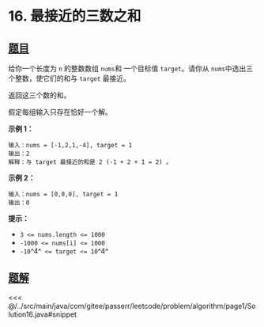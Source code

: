 # 16. 最接近的三数之和

## [题目](https://leetcode.cn/problems/3sum-closest/)
给你一个长度为 `n` 的整数数组 `nums`和 一个目标值 `target`。请你从 `nums`中选出三个整数，使它们的和与 `target` 最接近。

返回这三个数的和。

假定每组输入只存在恰好一个解。

**示例 1：**

```
输入：nums = [-1,2,1,-4], target = 1
输出：2
解释：与 target 最接近的和是 2 (-1 + 2 + 1 = 2) 。
```

**示例 2：**

```
输入：nums = [0,0,0], target = 1
输出：0
```

**提示：**

* `3 <= nums.length <= 1000`
* `-1000 <= nums[i] <= 1000`
* `-10`^4^` <= target <= 10`^4^


## [题解](https://github.com/PasseRR/JavaLeetCode/blob/master/src/main/java/com/gitee/passerr/leetcode/problem/algorithm/page1/Solution16.java)

<<< @/../src/main/java/com/gitee/passerr/leetcode/problem/algorithm/page1/Solution16.java#snippet
